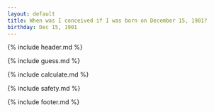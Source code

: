 ```yaml
---
layout: default
title: When was I conceived if I was born on December 15, 1901?
birthday: Dec 15, 1901
---
```


{% include header.md %}

{% include guess.md %}

{% include calculate.md %}

{% include safety.md %}

{% include footer.md %}



